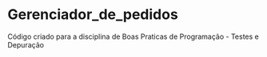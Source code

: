 # Gerenciador_de_pedidos
Código criado para a disciplina de Boas Praticas de Programação - Testes e Depuração
